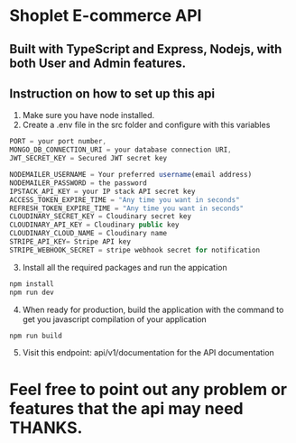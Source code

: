 # Shoplet E-commerce API
## Built with TypeScript and Express, Nodejs, with both User and Admin features.

## Instruction on how to set up this api
1. Make sure you have node installed.
2. Create a .env file in the src folder and configure with this variables
 ```ts
 PORT = your port number,
MONGO_DB_CONNECTION_URI = your database connection URI,
JWT_SECRET_KEY = Secured JWT secret key

NODEMAILER_USERNAME = Your preferred username(email address)
NODEMAILER_PASSWORD = the password
IPSTACK_API_KEY = your IP stack API secret key
ACCESS_TOKEN_EXPIRE_TIME = "Any time you want in seconds"
REFRESH_TOKEN_EXPIRE_TIME = "Any time you want in seconds"
CLOUDINARY_SECRET_KEY = Cloudinary secret key
CLOUDINARY_API_KEY = Cloudinary public key
CLOUDINARY_CLOUD_NAME = Cloudinary name
STRIPE_API_KEY= Stripe API key
STRIPE_WEBHOOK_SECRET = stripe webhook secret for notification
```

3. Install all the required packages and run the appication
```ts
npm install
npm run dev
```
4. When ready for production, build the application with the command to get you javascript compilation of your application
```ts
npm run build
```
5. Visit this endpoint: api/v1/documentation for the API documentation


# Feel free to point out any problem or features that the api may need THANKS.


